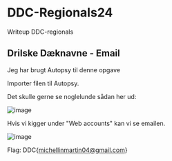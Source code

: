# DDC-Regionals24
Writeup DDC-regionals


## Drilske Dæknavne - Email
Jeg har brugt Autopsy til denne opgave

Importer filen til Autopsy.

Det skulle gerne se noglelunde sådan her ud:

![image](https://github.com/IonFluxet/DDC-Regionals24/assets/93826052/27adcf24-3940-4a0f-8ee1-82becd6c5668)

Hvis vi kigger under "Web accounts" kan vi se emailen.

![image](https://github.com/IonFluxet/DDC-Regionals24/assets/93826052/2e6ba9b1-6b8c-44ea-b1d1-8d3193677ccd)

Flag: DDC{michellinmartin04@gmail.com}
